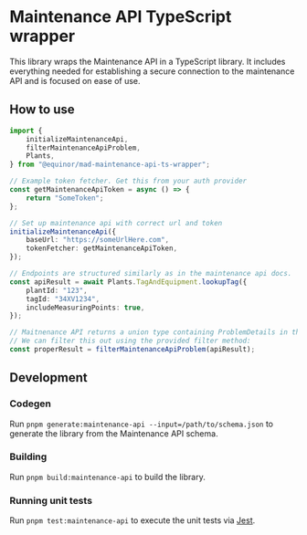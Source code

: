 # Maintenance API TypeScript wrapper

This library wraps the Maintenance API in a TypeScript library. It includes everything needed for
establishing a secure connection to the maintenance API and is focused on ease of use.

## How to use

```ts
import {
	initializeMaintenanceApi,
	filterMaintenanceApiProblem,
	Plants,
} from "@equinor/mad-maintenance-api-ts-wrapper";

// Example token fetcher. Get this from your auth provider
const getMaintenanceApiToken = async () => {
	return "SomeToken";
};

// Set up maintenance api with correct url and token
initializeMaintenanceApi({
	baseUrl: "https://someUrlHere.com",
	tokenFetcher: getMaintenanceApiToken,
});

// Endpoints are structured similarly as in the maintenance api docs.
const apiResult = await Plants.TagAndEquipment.lookupTag({
	plantId: "123",
	tagId: "34XV1234",
	includeMeasuringPoints: true,
});

// Maitnenance API returns a union type containing ProblemDetails in the case of internal errors.
// We can filter this out using the provided filter method:
const properResult = filterMaintenanceApiProblem(apiResult);
```

## Development

### Codegen

Run `pnpm generate:maintenance-api --input=/path/to/schema.json` to generate the library from the
Maintenance API schema.

### Building

Run `pnpm build:maintenance-api` to build the library.

### Running unit tests

Run `pnpm test:maintenance-api` to execute the unit tests via [Jest](https://jestjs.io).
